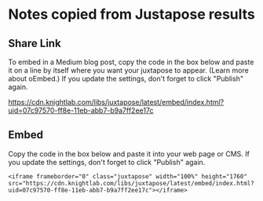 # Notes copied from Justapose results

## Share Link

To embed in a Medium blog post, copy the code in the box below and paste it on a line by itself where you want your juxtapose to appear. (Learn more about oEmbed.) If you update the settings, don't forget to click "Publish" again.

https://cdn.knightlab.com/libs/juxtapose/latest/embed/index.html?uid=07c97570-ff8e-11eb-abb7-b9a7ff2ee17c

## Embed

Copy the code in the box below and paste it into your web page or CMS. If you update the settings, don't forget to click "Publish" again.

````
<iframe frameborder="0" class="juxtapose" width="100%" height="1760" src="https://cdn.knightlab.com/libs/juxtapose/latest/embed/index.html?uid=07c97570-ff8e-11eb-abb7-b9a7ff2ee17c"></iframe>
````